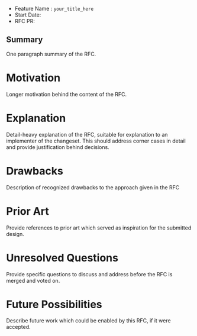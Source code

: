 * Feature Name : `your_title_here`
* Start Date: <date here>
* RFC PR: <update this with the PR link once open>

## Summary

One paragraph summary of the RFC.

# Motivation

Longer motivation behind the content of the RFC.

# Explanation

Detail-heavy explanation of the RFC, suitable for explanation to an implementer of the changeset. This should address corner cases in detail and provide justification behind decisions.

# Drawbacks

Description of recognized drawbacks to the approach given in the RFC

# Prior Art

Provide references to prior art which served as inspiration for the submitted design.

# Unresolved Questions

Provide specific questions to discuss and address before the RFC is merged and voted on.

# Future Possibilities

Describe future work which could be enabled by this RFC, if it were accepted.
